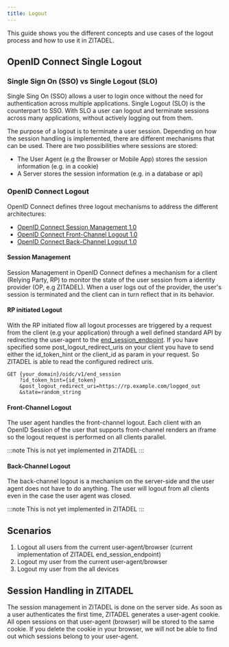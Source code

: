 ```yaml
---
title: Logout
---
```


This guide shows you the different concepts and use cases of the logout process and how to use it in ZITADEL.

## OpenID Connect Single Logout 

### Single Sign On (SSO) vs Single Logout (SLO)

Single Sing On (SSO) allows a user to login once without the need for authentication across multiple applications.
Single Logout (SLO) is the counterpart to SSO. With SLO a user can logout and terminate sessions across many applications, without actively logging out from them.

The purpose of a logout is to terminate a user session.
Depending on how the session handling is implemented, there are different mechanisms that can be used.
There are two possibilities where sessions are stored:
- The User Agent (e.g the Browser or Mobile App) stores the session information (e.g. in a cookie)
- A Server stores the session information (e.g. in a database or api)

### OpenID Connect Logout

OpenID Connect defines three logout mechanisms to address the different architectures:
- [OpenID Connect Session Management 1.0](https://openid.net/specs/openid-connect-session-1_0.html)
- [OpenID Connect Front-Channel Logout 1.0](https://openid.net/specs/openid-connect-frontchannel-1_0.html)
- [OpenID Connect Back-Channel Logout 1.0](https://openid.net/specs/openid-connect-backchannel-1_0.html)

#### Session Management

Session Management in OpenID Connect defines a mechanism for a client (Relying Party, RP) to monitor the state of the user session from a identity provider (OP, e.g ZITADEL).
When a user logs out of the provider, the user's session is terminated and the client can in turn reflect that in its behavior.

#### RP initiated Logout

With the RP initiated flow all logout processes are triggered by a request from the client (e.g your application) through a well defined standard API by redirecting the user-agent to the [end_session_endpoint](/docs/apis/openidoauth/endpoints#end_session_endpoint).
If you have specified some post_logout_redirect_uris on your client you have to send either the id_token_hint or the client_id as param in your request.
So ZITADEL is able to read the configured redirect uris.

```
GET {your_domain}/oidc/v1/end_session
    ?id_token_hint={id_token}
    &post_logout_redirect_uri=https://rp.example.com/logged_out
    &state=random_string
```

#### Front-Channel Logout

The user agent handles the front-channel logout. 
Each client with an OpenID Session of the user that supports front-channel renders an iframe so the logout request is performed on all clients parallel.

:::note
This is not yet implemented in ZITADEL
:::

#### Back-Channel Logout

The back-channel logout is a mechanism on the server-side and the user agent does not have to do anything.
The user will logout from all clients even in the case the user agent was closed.

:::note
This is not yet implemented in ZITADEL
:::

## Scenarios

1. Logout all users from the current user-agent/browser (current implementation of ZITADEL end_session_endpoint)
2. Logout my user from the current user-agent/browser
3. Logout my user from the all devices

## Session Handling in ZITADEL

The session management in ZITADEL is done on the server side. 
As soon as a user authenticates the first time, ZITADEL generates a user-agent cookie.
All open sessions on that user-agent (browser) will be stored to the same cookie.
If you delete the cookie in your browser, we will not be able to find out which sessions belong to your user-agent.
